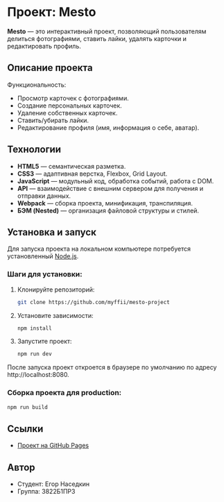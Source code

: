 # Проект: Mesto

**Mesto** — это интерактивный проект, позволяющий пользователям делиться фотографиями, ставить лайки, удалять карточки и редактировать профиль.

## Описание проекта

Функциональность:
- Просмотр карточек с фотографиями.
- Создание персональных карточек.
- Удаление собственных карточек.
- Ставить/убирать лайки.
- Редактирование профиля (имя, информация о себе, аватар).

## Технологии

- **HTML5** — семантическая разметка.
- **CSS3** — адаптивная верстка, Flexbox, Grid Layout.
- **JavaScript** — модульный код, обработка событий, работа с DOM.
- **API** — взаимодействие с внешним сервером для получения и отправки данных.
- **Webpack** — сборка проекта, минификация, транспиляция.
- **БЭМ (Nested)** — организация файловой структуры и стилей.

## Установка и запуск

Для запуска проекта на локальном компьютере потребуется установленный [Node.js](https://nodejs.org/).

### Шаги для установки:
1. Клонируйте репозиторий:
   ```bash
   git clone https://github.com/myffii/mesto-project
   ```
2. Установите зависимости:
    ```bash
    npm install
    ```
3. Запустите проект:
    ```bash
    npm run dev
    ```
После запуска проект откроется в браузере по умолчанию по адресу http://localhost:8080.
### Сборка проекта для production:
```bash
npm run build
```

## Ссылки
- [Проект на GitHub Pages](https://myffii.github.io/mesto-project/)

## Автор
- Студент: Егор Наседкин
- Группа: 3822Б1ПР3